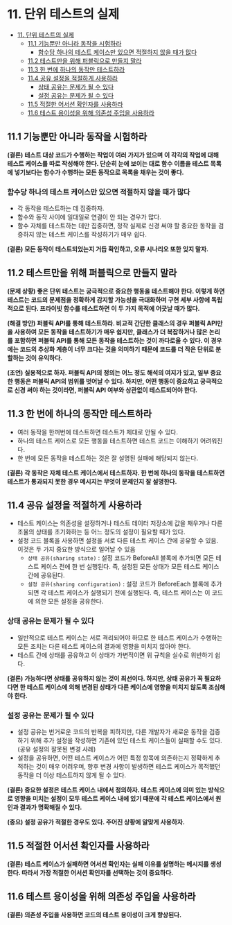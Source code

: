 # 11. 단위 테스트의 실제

<!-- TOC -->

* [11. 단위 테스트의 실제](#11-단위-테스트의-실제)
    * [11.1 기능뿐만 아니라 동작을 시험하라](#111-기능뿐만-아니라-동작을-시험하라)
        * [함수당 하나의 테스트 케이스만 있으면 적절하지 않을 때가 많다](#함수당-하나의-테스트-케이스만-있으면-적절하지-않을-때가-많다)
    * [11.2 테스트만을 위해 퍼블릭으로 만들지 말라](#112-테스트만을-위해-퍼블릭으로-만들지-말라)
    * [11.3 한 번에 하나의 동작만 테스트하라](#113-한-번에-하나의-동작만-테스트하라)
    * [11.4 공유 설정을 적절하게 사용하라](#114-공유-설정을-적절하게-사용하라)
        * [상태 공유는 문제가 될 수 있다](#상태-공유는-문제가-될-수-있다)
        * [설정 공유는 문제가 될 수 있다](#설정-공유는-문제가-될-수-있다)
    * [11.5 적절한 어서션 확인자를 사용하라](#115-적절한-어서션-확인자를-사용하라)
    * [11.6 테스트 용이성을 위해 의존성 주입을 사용하라](#116-테스트-용이성을-위해-의존성-주입을-사용하라)

<!-- TOC -->

## 11.1 기능뿐만 아니라 동작을 시험하라

**(결론) 테스트 대상 코드가 수행하는 작업이 여러 가지가 있으며 이 각각의 작업에 대해 테스트 케이스를 따로 작성해야 한다. 단순히 눈에 보이는 대로 함수 이름을 테스트 목록에 넣기보다는 함수가 수행하는 모든
동작으로 목록을 채우는 것이 좋다.**

### 함수당 하나의 테스트 케이스만 있으면 적절하지 않을 때가 많다

- 각 동작을 테스트하는 데 집중하자.
- 함수와 동작 사이에 일대일로 연결이 안 되는 경우가 많다.
- 함수 자체를 테스트하는 데만 집중하면, 정작 실제로 신경 써야 할 중요한 동작을 검증하지 않는 테스트 케이스를 작성하기가 매우 쉽다.

**(결론) 모든 동작이 테스트되었는지 거듭 확인하고, 오류 시나리오 또한 잊지 말자.**

## 11.2 테스트만을 위해 퍼블릭으로 만들지 말라

**(문제 상황) 좋은 단위 테스트는 궁극적으로 중요한 행동을 테스트해야 한다. 이렇게 하면 테스트는 코드의 문제점을 정확하게 감지할 가능성을 극대화하며 구현 세부 사항에 독립적으로 된다. 프라이빗 함수를 테스트하면
이
두 가지 목적에 어긋날 때가 많다.**

**(해결 방안) 퍼블릭 API를 통해 테스트하라. 비교적 간단한 클래스의 경우 퍼블릭 API만을 사용하여 모든 동작을 테스트하기가 매우 쉽지만, 클래스가 더 복잡하거나 많은 논리를 포함하면 퍼블릭 API를 통해
모든 동작을 테스트하는 것이 까다로울
수 있다. 이 경우에는 코드의 추상화 계층이 너무 크다는 것을 의미하기 때문에 코드를 더 작은 단위로 분할하는 것이 유익하다.**

**(조언) 실용적으로 하자. 퍼블릭 API의 정의는 어느 정도 해석의 여지가 있고, 일부 중요한 행동은 퍼블릭 API의 범위를 벗어날 수 있다. 하지만, 어떤 행동이 중요하고 궁극적으로 신경 써야 하는 것이라면,
퍼블릭
API 여부와 상관없이 테스트되어야 한다.**

## 11.3 한 번에 하나의 동작만 테스트하라

- 여러 동작을 한꺼번에 테스트하면 테스트가 제대로 안될 수 있다.
- 하나의 테스트 케이스로 모든 행동을 테스트하면 테스트 코드는 이해하기 어려워진다.
- 한 번에 모든 동작을 테스트하는 것은 잘 설명된 실패에 해당되지 않는다.

**(결론) 각 동작은 자체 테스트 케이스에서 테스트하자. 한 번에 하나의 동작을 테스트하면 테스트가 통과되지 못한 경우 메시지는 무엇이 문제인지 잘 설명한다.**

## 11.4 공유 설정을 적절하게 사용하라

- 테스트 케이스는 의존성을 설정하거나 테스트 데이터 저장소에 값을 채우거나 다른 조율의 상태를 초기화하는 등 어느 정도의 설정이 필요할 때가 있다.
- 설정 코드 블록을 사용하면 설정을 서로 다른 테스트 케이스 간에 공유할 수 있음. 이것은 두 가지 중요한 방식으로 일어날 수 있음
    - `상태 공유(sharing state)` : 설정 코드가 BeforeAll 블록에 추가되면 모든 테스트 케이스 전에 한 번 실행된다. 즉, 설정된 모든 상태가 모든 테스트 케이스 간에 공유된다.
    - `설정 공유(sharing configuration)` : 설정 코드가 BeforeEach 블록에 추가되면 각 테스트 케이스가 실행되기 전에 실행된다. 즉, 테스트 케이스는 이 코드에 의한 모든 설정을
      공유한다.

### 상태 공유는 문제가 될 수 있다

- 일반적으로 테스트 케이스는 서로 격리되어야 하므로 한 테스트 케이스가 수행하는 모든 조치는 다른 테스트 케이스의 결과에 영향을 미치지 않아야 한다.
- 테스트 간에 상태를 공유하고 이 상태가 가변적이면 위 규칙을 실수로 위반하기 쉽다.

**(결론) 가능하다면 상태를 공유하지 않는 것이 최선이다. 하지만, 상태 공유가 꼭 필요하다면 한 테스트 케이스에 의해 변경된 상태가 다른 케이스에 영향을 미치지 않도록 조심해야 한다.**

### 설정 공유는 문제가 될 수 있다

- 설정 공유는 번거로운 코드의 반복을 피하지만, 다른 개발자가 새로운 동작을 검증하기 위해 추가 설정을 작성하면 기존에 있던 테스트 케이스들이 실패할 수도 있다.(공유 설정의 잘못된 변경 사례)
- 설정을 공유하면, 어떤 테스트 케이스가 어떤 특정 항목에 의존하는지 정확하게 추적하는 것이 매우 어려우며, 향후 변경 사항이 발생하면 테스트 케이스가 목적했던 동작을 더 이상 테스트하지 않게 될 수 있다.

**(결론) 중요한 설정은 테스트 케이스 내에서 정의하자. 테스트 케이스에 의미 있는 방식으로 영향을 미치는 설정이 모두 테스트 케이스 내에 있기 때문에 각 테스트 케이스에서 원인과 결과가 명확해질 수 있다.**

**(중요) 설정 공유가 적절한 경우도 있다. 주어진 상황에 알맞게 사용하자.**

## 11.5 적절한 어서션 확인자를 사용하라

**(결론) 테스트 케이스가 실패하면 어서션 확인자는 실패 이유를 설명하는 메시지를 생성한다. 따라서 가장 적절한 어서션 확인자를 선택하는 것이 중요하다.**

## 11.6 테스트 용이성을 위해 의존성 주입을 사용하라

**(결론) 의존성 주입을 사용하면 코드의 테스트 용이성이 크게 향상된다.**
